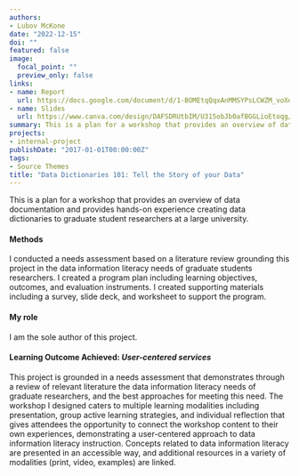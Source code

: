 ```yaml
---
authors:
- Lubov McKone
date: "2022-12-15"
doi: ""
featured: false
image:
  focal_point: ""
  preview_only: false
links:
- name: Report
  url: https://docs.google.com/document/d/1-BOMEtqQqxAnMMSYPsLCWZM_voXe_EwEBH64RIPgXSI/edit?usp=sharing
- name: Slides
  url: https://www.canva.com/design/DAFSDRUtbIM/U315obJb0afBGGLioEtoqg/edit?utm_content=DAFSDRUtbIM&utm_campaign=designshare&utm_medium=link2&utm_source=sharebutton
summary: This is a plan for a workshop that provides an overview of data documentation and provides hands-on experience creating data dictionaries to graduate student researchers at a large university.
projects:
- internal-project
publishDate: "2017-01-01T00:00:00Z"
tags:
- Source Themes
title: "Data Dictionaries 101: Tell the Story of your Data"
---
```


This is a plan for a workshop that provides an overview of data documentation and provides hands-on experience creating data dictionaries to graduate student researchers at a large university.

#### Methods

I conducted a needs assessment based on a literature review grounding this project in the data information literacy needs of graduate students researchers. I created a program plan including learning objectives, outcomes, and evaluation instruments. I created supporting materials including a survey, slide deck, and worksheet to support the program.

#### My role

I am the sole author of this project.

#### Learning Outcome Achieved: _User-centered services_

This project is grounded in a needs assessment that demonstrates through a review of relevant literature the data information literacy needs of graduate researchers, and the best approaches for meeting this need. The workshop I designed caters to multiple learning modalities including presentation, group active learning strategies, and individual reflection that gives attendees the opportunity to connect the workshop content to their own experiences, demonstrating a user-centered approach to data information literacy instruction. Concepts related to data information literacy are presented in an accessible way, and additional resources in a variety of modalities (print, video, examples) are linked.